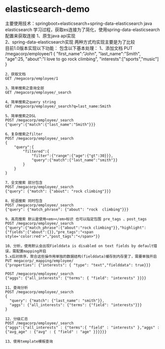 # elasticsearch-demo
主要使用技术：springboot+elasticsearch+spring-data-elasticsearch
java elasticsearch 学习过程，获取es连接为了简化，使用spring-data-elasticsearch配置来获取连接
   1、原生java api实现  
   2、spring-data-elasticsearch实现
两种方式均实现主要是为了比较   
   目前1.0版本实现以下功能：
包含以下基本处理：
    1、添加文档
    PUT	/megacorp/employee/1
    {
       "first_name":"John",
       "last_name":"Smith",
       "age":25,
       "about":"I love to go rock climbing",
       "interests":["sports","music"]
    }

    2、获取文档
    GET	/megacorp/employee/1

    3、简单搜索之查询全部
    GET	/megacorp/employee/_search

    4、简单搜索之query string
    GET	/megacorp/employee/_search?q=last_name:Smith

    5、简单搜索之DSL
    POST /megacorp/employee/_search
    {"query":{"match":{"last_name":"Smith"}}}

    6、复杂搜索之filter
    POST /megacorp/employee/_search
    {
        "query":{
            "filtered":{
                "filter":{"range":{"age":{"gt":30}}},
                "query":{"match":{"last_name":"smith"}}
            }
        }
    }

    7、全文搜索 部分包含
    POST /megacorp/employee/_search
    {"query": {"match": {"about": "rock	climbing"}}}

    8、短语搜索 同时包含
    POST /megacorp/employee/_search
    {"query": {"match_phrase": {"about": "rock	climbing"}}}

    9、高亮搜索 默认是使用<em></em>标识 也可以指定包围 pre_tags 、post_tags
    POST /megacorp/employee/_search
    {"query":{"match_phrase":{"about":"rock climbing"}},"highlight":{"fields":{"about":{}},"pre_tags":"<span style='color:red'>","post_tags":"</span>"}}

    10、分析，使用默认会出现Fielddata is disabled on text fields by default错误，需配置mapping开启
    5.x后对排序，聚合这些操作用单独的数据结构(fielddata)缓存到内存里了，需要单独开启
    PUT megacorp/_mapping/employee/
    {"properties": {"interests": { "type": "text","fielddata": true}}}

    POST /megacorp/employee/_search
    {"aggs": {"all_interests": {"terms": { "field": "interests" }}}}

    11、查询分析
    POST /megacorp/employee/_search
    {
      "query": {"match": {"last_name": "smith"}},
      "aggs": {"all_interests": {"terms": {"field": "interests"}}}
    }

    12、分级汇总
    POST /megacorp/employee/_search
    {"aggs":{"all_interests" : {"terms":{ "field" : "interests" },"aggs" : {"avg_age" : {"avg" : { "field" : "age" }}}}}}   
    
    13、使用template模板查询
